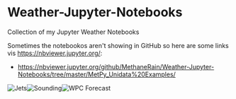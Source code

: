 # Weather-Jupyter-Notebooks
Collection of my Jupyter Weather Notebooks

Sometimes the notebookos aren't showing in GitHub so here are some links vis https://nbviewer.jupyter.org/:

* https://nbviewer.jupyter.org/github/MethaneRain/Weather-Jupyter-Notebooks/tree/master/MetPy_Unidata%20Examples/



![Jets](https://github.com/MethaneRain/Weather-Jupyter-Notebooks/blob/master/MetPy_Unidata%20Examples/Sample%20Maps/RESIZE_250mb_Heights_Winds_2019_01_18_12Z.png)![Sounding](https://github.com/MethaneRain/Weather-Jupyter-Notebooks/blob/master/MetPy_Unidata%20Examples/Sample%20Maps/RESIZE_Sounding_DNR_20190118.png)![WPC Forecast](https://github.com/MethaneRain/Weather-Jupyter-Notebooks/blob/master/Various%20Weather%20Agency%20Maps/Sample%20Images/RESIZE_WPC_4_Day%20Forecast_18_January_2019_0624Z.png)
